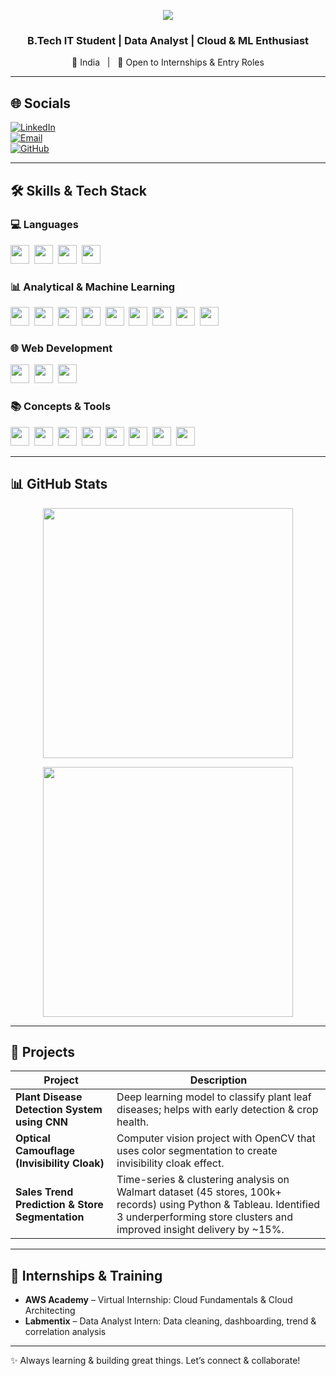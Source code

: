 <p align="center">
  <img src="https://capsule-render.vercel.app/api?text=Welcome%20to%20my%20GitHub!&animation=blink&color=0:ff416c,100:ff4b2b&height=110&fontColor=ffffff" />
</p>


<h3 align="center">B.Tech IT Student | Data Analyst | Cloud & ML Enthusiast</h3>

<p align="center">
  📍 India &nbsp;&nbsp;|&nbsp;&nbsp; 💼 Open to Internships & Entry Roles
</p>

---

## 🌐 Socials

[![LinkedIn](https://img.shields.io/badge/LinkedIn-AryanVerma19-blue?logo=linkedin)](https://www.linkedin.com/in/aryan-verma19)  
[![Email](https://img.shields.io/badge/Email-aryanverma19%40gmail.com-red?logo=gmail)](mailto:aryanverma19@gmail.com)  
[![GitHub](https://img.shields.io/badge/GitHub-Aryanverma19-black?logo=github)](https://github.com/Aryanverma19)




---

## 🛠 Skills & Tech Stack
 

### 💻 Languages  
<img src="https://img.shields.io/badge/Java-007396?logo=java&logoColor=white" height="30">&nbsp;
<img src="https://img.shields.io/badge/Python-3776AB?logo=python&logoColor=white" height="30">&nbsp;
<img src="https://img.shields.io/badge/C-A8B9CC?logo=c&logoColor=white" height="30">&nbsp;
<img src="https://img.shields.io/badge/Problem%20Solving-FF6F00?logo=google&logoColor=white" height="30">&nbsp;

### 📊 Analytical & Machine Learning  
<img src="https://img.shields.io/badge/SQL-003B57?logo=postgresql&logoColor=white" height="30">&nbsp;
<img src="https://img.shields.io/badge/Power%20BI-F2C811?logo=powerbi&logoColor=black" height="30">&nbsp;
<img src="https://img.shields.io/badge/Excel-217346?logo=microsoft-excel&logoColor=white" height="30">&nbsp;
<img src="https://img.shields.io/badge/Tableau-E97627?logo=tableau&logoColor=white" height="30">&nbsp;
<img src="https://img.shields.io/badge/Pandas-150458?logo=pandas&logoColor=white" height="30">&nbsp;
<img src="https://img.shields.io/badge/NumPy-013243?logo=numpy&logoColor=white" height="30">&nbsp;
<img src="https://img.shields.io/badge/Linear%20Regression-FF6F61?logo=scikit-learn&logoColor=white" height="30">&nbsp;
<img src="https://img.shields.io/badge/Clustering-1E90FF?logo=scikit-learn&logoColor=white" height="30">&nbsp;
<img src="https://img.shields.io/badge/Logistic%20Regression-FF1493?logo=scikit-learn&logoColor=white" height="30">&nbsp;

### 🌐 Web Development  
<img src="https://img.shields.io/badge/HTML5-E34F26?logo=html5&logoColor=white" height="30">&nbsp;
<img src="https://img.shields.io/badge/CSS3-1572B6?logo=css3&logoColor=white" height="30">&nbsp;
<img src="https://img.shields.io/badge/JavaScript-F7DF1E?logo=javascript&logoColor=black" height="30">&nbsp;

### 📚 Concepts & Tools  
<img src="https://img.shields.io/badge/DSA-008080?logo=codeforces&logoColor=white" height="30">&nbsp;
<img src="https://img.shields.io/badge/OOPS-000000?logo=object-oriented-programming&logoColor=white" height="30">&nbsp;
<img src="https://img.shields.io/badge/Salesforce-00A1E0?logo=salesforce&logoColor=white" height="30">&nbsp;
<img src="https://img.shields.io/badge/SDLC-FF4500?logo=devdotto&logoColor=white" height="30">&nbsp;
<img src="https://img.shields.io/badge/UML%20Diagrams-4682B4?logo=uml&logoColor=white" height="30">&nbsp;
<img src="https://img.shields.io/badge/RDBMS-00618A?logo=databricks&logoColor=white" height="30">&nbsp;
<img src="https://img.shields.io/badge/Networking%20Basics-228B22?logo=cisco&logoColor=white" height="30">&nbsp;
<img src="https://img.shields.io/badge/Git-F05032?logo=git&logoColor=white" height="30">&nbsp;

---

## 📊 GitHub Stats

<p align="center">
  <img src="https://github-readme-stats.vercel.app/api?username=Aryanverma19&show_icons=true&theme=radical&hide_rank=false" width="400" />
</p>

<p align="center">
  <img src="https://github-readme-streak-stats.herokuapp.com?user=Aryanverma19&theme=radical" width="400" />
</p>

---

## 🚀 Projects

| Project | Description |
|--------|-------------|
| **Plant Disease Detection System using CNN** | Deep learning model to classify plant leaf diseases; helps with early detection & crop health. |
| **Optical Camouflage (Invisibility Cloak)** | Computer vision project with OpenCV that uses color segmentation to create invisibility cloak effect. |
| **Sales Trend Prediction & Store Segmentation** | Time-series & clustering analysis on Walmart dataset (45 stores, 100k+ records) using Python & Tableau. Identified 3 underperforming store clusters and improved insight delivery by ~15%. |

---

## 🎯 Internships & Training

- **AWS Academy** – Virtual Internship: Cloud Fundamentals & Cloud Architecting  
- **Labmentix** – Data Analyst Intern: Data cleaning, dashboarding, trend & correlation analysis  

---

✨ Always learning & building great things. Let’s connect & collaborate!


